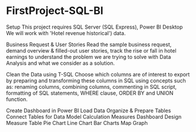 # FirstProject-SQL-BI

Setup
This project requires SQL Server (SQL Express), Power BI Desktop
We will work with 'Hotel revenue historical') data. 

Business Request & User Stories
Read the sample business request, demand overview & filled-out user stories, track the rise or fall in hotel earnings to understand the problem we are trying to solve with Data Analysis and what we consider as a solution.

Clean the Data using T-SQL
Choose which columns are of interest to export by preparing and transforming these columns in SQL using concepts such as: renaming columns, combining columns, commenting in SQL script, formatting of SQL statements, WHERE clause, ORDER BY and UNION function.

Create Dashboard in Power BI
Load Data
Organize & Prepare Tables
Connect Tables for Data Model
Calculation Measures
Dashboard Design
Measure Table
Pie Chart
Line Chart
Bar Charts
Map Graph
